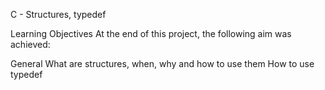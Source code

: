 C - Structures, typedef

Learning Objectives
At the end of this project, the following aim was achieved:

General
What are structures, when, why and how to use them
How to use typedef
